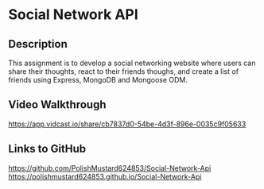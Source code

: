 # Social Network API

## Description

This assignment is to develop a social networking website where users can share their thoughts, react to their friends thoughs, and create a list of friends using Express, MongoDB and Mongoose ODM.


## Video Walkthrough

https://app.vidcast.io/share/cb7837d0-54be-4d3f-896e-0035c9f05633

## Links to GitHub

https://github.com/PolishMustard624853/Social-Network-Api
https://polishmustard624853.github.io/Social-Network-Api